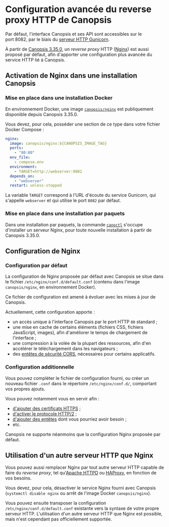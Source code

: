 # Configuration avancée du reverse proxy HTTP de Canopsis

Par défaut, l'interface Canopsis et ses API sont accessibles sur le port 8082, par le biais du [serveur HTTP Gunicorn](https://gunicorn.org).

À partir de [Canopsis 3.35.0](../../notes-de-version/3.35.0.md), un *reverse proxy* HTTP ([Nginx](https://nginx.org)) est aussi proposé par défaut, afin d'apporter une configuration plus avancée du service HTTP lié à Canopsis.

## Activation de Nginx dans une installation Canopsis

### Mise en place dans une installation Docker

En environnement Docker, une image [`canopsis/nginx`](https://hub.docker.com/repository/docker/canopsis/nginx) est publiquement disponible depuis Canopsis 3.35.0.

Vous devez, pour cela, posséder une section de ce type dans votre fichier Docker Compose :

```yaml
nginx:
  image: canopsis/nginx:${CANOPSIS_IMAGE_TAG}
  ports:
    - "80:80"
  env_file:
    - compose.env
  environment:
    - TARGET=http://webserver:8082
  depends_on:
    - "webserver"
  restart: unless-stopped
```

La variable `TARGET` correspond à l'URL d'écoute du service Gunicorn, qui s'appelle `webserver` et qui utilise le port `8082` par défaut.

### Mise en place dans une installation par paquets

Dans une installation par paquets, la commande [`canoctl`](../installation/installation-paquets.md) s'occupe d'installer un serveur Nginx, pour toute nouvelle installation à partir de Canopsis 3.35.0.

## Configuration de Nginx

### Configuration par défaut

La configuration de Nginx proposée par défaut avec Canopsis se situe dans le fichier `/etc/nginx/conf.d/default.conf` (contenu dans l'image `canopsis/nginx`, en environnement Docker).

Ce fichier de configuration est amené à évoluer avec les mises à jour de Canopsis.

Actuellement, cette configuration apporte :

*  un accès unique à l'interface Canopsis par le port HTTP `80` standard ; 
*  une mise en cache de certains éléments (fichiers CSS, fichiers JavaScript, images), afin d'améliorer le temps de chargement de l'interface ;
*  une compression à la volée de la plupart des ressources, afin d'en accélérer le téléchargement dans les navigateurs ;
*  des [entêtes de sécurité CORS](https://developer.mozilla.org/fr/docs/Web/HTTP/CORS), nécessaires pour certains applicatifs.

### Configuration additionnelle

Vous pouvez compléter le fichier de configuration fourni, ou créer un nouveau fichier `.conf` dans le répertoire `/etc/nginx/conf.d/`, comportant vos propres ajouts.

Vous pouvez notamment vous en servir afin :

*  [d'ajouter des certificats HTTPS](https://nginx.org/en/docs/http/configuring_https_servers.html) ;
*  [d'activer le protocole HTTP/2](https://nginx.org/en/docs/http/ngx_http_v2_module.html) ;
*  [d'ajouter des entêtes](https://nginx.org/en/docs/http/ngx_http_headers_module.html) dont vous pourriez avoir besoin ;
*  etc.

Canopsis ne supporte néanmoins que la configuration Nginx proposée par défaut.

## Utilisation d'un autre serveur HTTP que Nginx

Vous pouvez aussi remplacer Nginx par tout autre serveur HTTP capable de faire du *reverse proxy*, tel qu'[Apache HTTPD](https://httpd.apache.org) ou [HAProxy](https://www.haproxy.org), en fonction de vos besoins.

Vous devez, pour cela, désactiver le service Nginx fourni avec Canopsis (`systemctl disable nginx` ou arrêt de l'image Docker `canopsis/nginx`).

Vous pouvez ensuite transposer la configuration `/etc/nginx/conf.d/default.conf` existante vers la syntaxe de votre propre serveur HTTP. L'utilisation d'un autre serveur HTTP que Nginx est possible, mais n'est cependant pas officiellement supportée.
